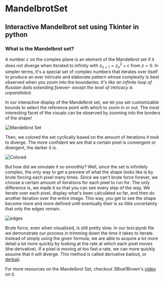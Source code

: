 # MandelbrotSet

## Interactive Mandelbrot set using Tkinter in python

### **What is the Mandelbrot set?**


A number $c$ on the complex plane is an element of the Mandelbrot set if it does not diverge when iterated to infinity with $z_{n+1} = z_n^2 + c$ from $z = 0$. In simpler terms, it's a special set of complex numbers that iterates over itself to produce an ever intricate and elaborate pattern whose complexity is best observed when you zoom into the boundaries.
_It's like an infinite loop of Russian dolls extending forever- except the level of intricacy is unparalleled._

In our interactive display of the Mandelbrot set, we let you set customizable bounds to select the reference point with which to zoom in or out. The most interesting facet of the visuals can be observed by zooming into the borders of the shape!

![Mandelbrot Set](https://github.com/tachophobia/MandelbrotSet/assets/112730336/c03db354-3bed-4f10-b32d-8ed1c3d5bb37)

Then, we colored the set cyclically based on the amount of iterations it took to diverge. The more confident we are that a certain pixel is convergent or divergent, the darker it is.

![Colored](https://github.com/tachophobia/MandelbrotSet/assets/112730336/724ecd44-56c6-4636-8ada-b768e793e4b0)

But how did we simulate it so smoothly? Well, since the set is infinitely complex, the only way to get a preview of what the shape looks like is by brute forcing each pixel many times. Since we can't brute force forever, we choose a certain amount of iterations for each pixel to run for. The only difference is, we made it so that you can see every step of the way. 
We iterate over each pixel, display what's been calculated so far, and then do another iteration over the entire image. This way, you get to see the shape become more and more defined until eventually their is so little uncertainty that only the edges remain.

![edges](https://github.com/tachophobia/MandelbrotSet/assets/112730336/871c2c6a-2b34-4994-96d3-36679b72f80a)

Brute force, even when visualized, is still pretty slow. In our _test.ipynb_ file we demonstrate our process in trimming down the time it takes to iterate. Instead of simply using the given formula, we are able to acquire a lot more detail a lot more quickly by looking at the rate at which each pixel moves (the derivative). If a pixel is moving at too fast a rate, we can more quickly assume that it will diverge.
This method is called derivative bailout, or [derbail](https://en.wikipedia.org/wiki/Plotting_algorithms_for_the_Mandelbrot_set#Derivative_Bailout_or_%22derbail%22).


For more resources on the Mandelbrot Set, checkout 3Blue1Brown's [video](https://youtu.be/LqbZpur38nw) on it.
